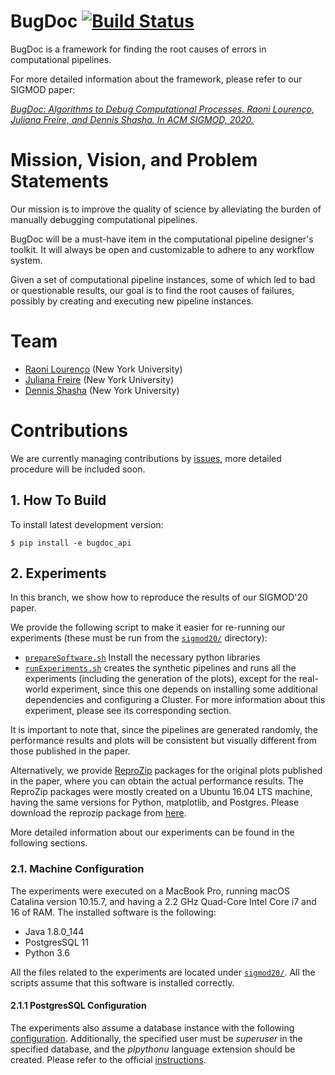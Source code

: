 # BugDoc [![Build Status](https://travis-ci.org/VIDA-NYU/BugDoc.svg?branch=master)](https://travis-ci.org/VIDA-NYU/BugDoc)

BugDoc is a framework for finding the root causes of errors in computational pipelines.

For more detailed information about the framework, please refer to our SIGMOD paper:

[*BugDoc: Algorithms to Debug Computational Processes. Raoni Lourenço, Juliana Freire, and Dennis Shasha. In ACM SIGMOD, 2020.*](https://arxiv.org/abs/2004.06530)


# Mission, Vision, and Problem Statements

Our mission is to improve the quality of science by alleviating the burden of manually debugging computational pipelines. 

BugDoc will be a must-have item in the computational pipeline designer's toolkit. It will always be open and customizable to adhere to any workflow system.

Given a set of computational pipeline instances, some of which led to bad or questionable results, our goal is to find the root causes of failures, possibly by creating and executing new pipeline instances.



# Team
* [Raoni Lourenço][rl] (New York University)
* [Juliana Freire][jf] (New York University)
* [Dennis Shasha][ds] (New York University)

[rl]: https://engineering.nyu.edu/raoni-lourenco
[jf]: http://vgc.poly.edu/~juliana/
[ds]: http://cs.nyu.edu/shasha/

# Contributions

We are currently managing contributions by [issues](https://github.com/VIDA-NYU/BugDoc/issues), more detailed procedure 
will be included soon.

## 1. How To Build

To install latest development version:

    $ pip install -e bugdoc_api
    
## 2. Experiments

In this branch, we show how to reproduce the results of our SIGMOD'20 paper.

We provide the following script to make it easier for re-running our experiments (these must be run from the [``sigmod20/``](sigmod20) directory):

* [``prepareSoftware.sh``](sigmod20/prepareSoftware.sh) Install the necessary python libraries
* [``runExperiments.sh``](sigmod20/runExperiments.sh) creates the synthetic pipelines and runs all the experiments (including the generation of the plots), except for the real-world experiment, since this one depends on installing some additional dependencies and configuring a Cluster. For more information about this experiment, please see its corresponding section.

It is important to note that, since the pipelines are generated randomly, the performance results and plots will be consistent but visually different from those published in the paper.

Alternatively, we provide [ReproZip](https://vida-nyu.github.io/reprozip/) packages for the original plots published in the paper, where you can obtain the actual performance results. The ReproZip packages were mostly created on a Ubuntu 16.04 LTS machine, having the same versions for Python, matplotlib, and Postgres. Please download the reprozip package from [here](https://nyu.box.com/s/enflnbxz4yhkj8t0uxztk8tqydi90rfd).

More detailed information about our experiments can be found in the following sections.

### 2.1. Machine Configuration

The experiments were executed on a MacBook Pro, running macOS Catalina version 10.15.7, and having a 2.2 GHz Quad-Core Intel Core i7 and 16 of RAM. The installed software is the following:

* Java 1.8.0_144
* PostgresSQL 11
* Python 3.6

All the files related to the experiments are located under [``sigmod20/``](sigmod20). All the scripts assume that this software is installed correctly.

#### 2.1.1 PostgresSQL Configuration

The experiments also assume a database instance with the following [configuration](sigmod20/experiments/db.conf). Additionally, the specified user must be *superuser* in the specified database, and the *plpythonu* language extension should be created. Please refer to the official [instructions](https://www.postgresql.org/docs/11/sql-createlanguage.html). 
